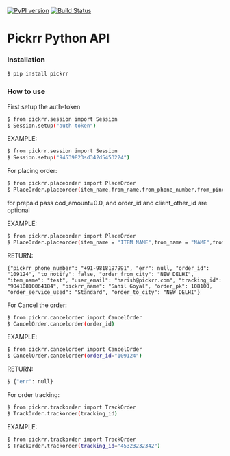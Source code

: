 [![PyPI version](https://badge.fury.io/py/pickrr.svg)](https://badge.fury.io/py/pickrr)
[![Build Status](https://api.travis-ci.org/repositories/harishbisht/pickrr.png)]()

# Pickrr Python API
### Installation


```sh
$ pip install pickrr
```

### How to use

First setup the auth-token

```sh
$ from pickrr.session import Session
$ Session.setup("auth-token")
```

EXAMPLE:

```sh
$ from pickrr.session import Session
$ Session.setup("94539823sd342d5453224")
```


For placing order:

```sh
$ from pickrr.placeorder import PlaceOrder
$ PlaceOrder.placeorder(item_name,from_name,from_phone_number,from_pincode,from_address,to_name,to_phone_number,to_pincode,to_address,cod_amount,client_order_id,client_other_id)
```
for prepaid pass cod_amount=0.0, and order_id and client_other_id are optional

EXAMPLE:
```sh
$ from pickrr.placeorder import PlaceOrder
$ PlaceOrder.placeorder(item_name = "ITEM NAME",from_name = "NAME",from_phone_number = "9999999999",from_pincode = "110023",from_address= "FULL ADDRESS",to_name = "TO NAME",to_phone_number ="9898989898",to_pincode = "110045",to_address = "TO ADDRESS",cod_amount = "123",client_order_id = "345345",client_other_id = "32")
```
RETURN:

```
{"pickrr_phone_number": "+91-9818197991", "err": null, "order_id": "109124", "to_notify": false, "order_from_city": "NEW DELHI", "item_name": "test", "user_email": "harish@pickrr.com", "tracking_id": "90410810064184", "pickrr_name": "Sahil Goyal", "order_pk": 108100, "order_service_used": "Standard", "order_to_city": "NEW DELHI"}
```

For Cancel the order:

```sh
$ from pickrr.cancelorder import CancelOrder
$ CancelOrder.cancelorder(order_id)
```
EXAMPLE:

```sh
$ from pickrr.cancelorder import CancelOrder
$ CancelOrder.cancelorder(order_id="109124")
```

RETURN:

```sh
$ {"err": null}
```

For order tracking:

```sh
$ from pickrr.trackorder import TrackOrder
$ TrackOrder.trackorder(tracking_id)
```

EXAMPLE:

```sh
$ from pickrr.trackorder import TrackOrder
$ TrackOrder.trackorder(tracking_id="45323232342")
```


